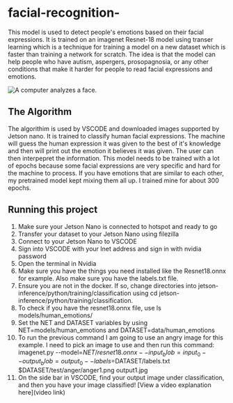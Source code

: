 # facial-recognition-

This model is used to detect people's emotions based on their facial expressions. It is trained on an imagenet Resnet-18 model using transer learning which is a technique for training a model on a new dataset which is faster than training a network for scratch. The idea is that the model can help people who have autism, aspergers, prosopagnosia, or any other conditions that make it harder for people to read facial expressions and emotions. 

![A computer analyzes a face.](https://imgur.com/HeyVfsW)

## The Algorithm

The algorithim is used by VSCODE and downloaded images supported by Jetson nano. It is trained to classify human facial expressions. The machine will guess the human expression it was given to the best of it's knowledge and then will print out the emotion it believes it was given. The user can then interpepret the information. This model needs to be trained with a lot of epochs because some facial expressions are very specific and hard for the machine to process. If you have emotions that are similar to each other, my pretrained model kept mixing them all up. I trained mine for about 300 epochs.
## Running this project
   
1. Make sure your Jetson Nano is connected to hotspot and ready to go
2. Transfer your dataset to your Jetson Nano using filezilla
3. Connect to your Jetson Nano to VSCODE
4. Sign into VSCODE with your Inet address and sign in with nvidia password
5. Open the terminal in Nvidia
6. Make sure you have the things you need installed like the Resnet18.onnx for example. Also make sure you have the labels.txt file.
7. Ensure you are not in the docker. If so, change directories into jetson-inference/python/training/classification using cd jetson-inference/python/training/classification.
8. To check if you have the resnet18.onnx file, use ls models/human_emotions/
9. Set the NET and DATASET variables by using NET=models/human_emotions and DATASET=data/human_emotions
10. To run the previous command I am going to use an angry image for this example. I need to pick an image to use and then run this command: imagenet.py --model=$NET/resnet18.onnx --input_blob=input_0 --output_blob=output_0 --labels=$DATASET/labels.txt $DATASET/test/anger/anger1.png output1.jpg
11. On the side bar in VSCODE, find your output image under classification, and then you have your image classified! 
[View a video explanation here](video link)
